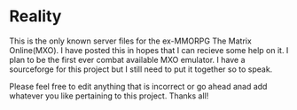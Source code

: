 Reality
=======

This is the only known server files for the ex-MMORPG The Matrix Online(MXO). I have posted this in hopes that I 
can recieve some help on it. I plan to be the first ever combat available MXO emulator. I have a sourceforge for
this project but I still need to put it together so to speak.

  Please feel free to edit anything that is incorrect or go ahead anad add whatever you like pertaining to this project.
Thanks all!
